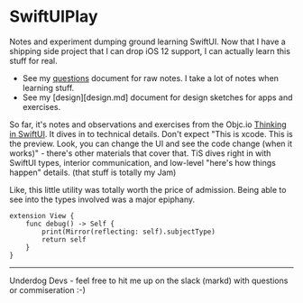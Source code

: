 # SwiftUIPlay

Notes and experiment dumping ground learning SwiftUI.  Now that I have
a shipping side project that I can drop iOS 12 support, I can actually
learn this stuff for real.

* See my [questions](questions.md) document for raw notes.  I take a lot
  of notes when learning stuff.
* See my [design][design.md] document for design sketches for apps and exercises.

So far, it's notes and observations and exercises from the Objc.io
[Thinking in SwiftUI](https://www.objc.io/books/thinking-in-swiftui/).
It dives in to technical details. Don't expect "This is xcode. This
is the preview. Look, you can change the UI and see the code change (when
it works)" - there's other materials that cover that.  TiS dives right in with
SwiftUI types, interior communication, and low-level "here's how things
happen" details.  (that stuff is totally my Jam)

Like, this little utility was totally worth the price of
admission. Being able to see into the types involved was a major
epiphany.
 
```
extension View {
    func debug() -> Self {
        print(Mirror(reflecting: self).subjectType)
        return self
    }
}
```

-----
Underdog Devs - feel free to hit me up on the slack (markd) with questions
or commiseration :-)

